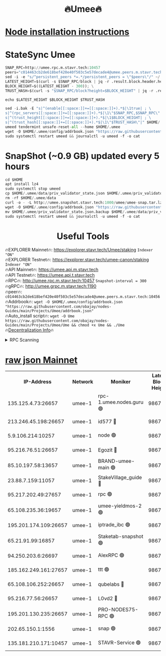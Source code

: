 <h1 align="center"> 🔥Umee🔥</h1>


[Node installation instructions](https://github.com/obajay/nodes-Guides/tree/main/Projects/Umee)
=
# StateSync Umee
```python
SNAP_RPC=http://umee.rpc.m.stavr.tech:10457
peers="c014463cb2de618bef420e40f503c5e57decade4@umee.peers.m.stavr.tech:10456"
sed -i -e "s/^persistent_peers *=.*/persistent_peers = \"$peers\"/" ~/.umee/config/config.toml
LATEST_HEIGHT=$(curl -s $SNAP_RPC/block | jq -r .result.block.header.height); \
BLOCK_HEIGHT=$((LATEST_HEIGHT - 300)); \
TRUST_HASH=$(curl -s "$SNAP_RPC/block?height=$BLOCK_HEIGHT" | jq -r .result.block_id.hash)

echo $LATEST_HEIGHT $BLOCK_HEIGHT $TRUST_HASH

sed -i.bak -E "s|^(enable[[:space:]]+=[[:space:]]+).*$|\1true| ; \
s|^(rpc_servers[[:space:]]+=[[:space:]]+).*$|\1\"$SNAP_RPC,$SNAP_RPC\"| ; \
s|^(trust_height[[:space:]]+=[[:space:]]+).*$|\1$BLOCK_HEIGHT| ; \
s|^(trust_hash[[:space:]]+=[[:space:]]+).*$|\1\"$TRUST_HASH\"|" $HOME/.umee/config/config.toml
umeed tendermint unsafe-reset-all --home $HOME/.umee
wget -O $HOME/.umee/config/addrbook.json "https://raw.githubusercontent.com/obajay/nodes-Guides/main/Projects/Umee/addrbook.json"
sudo systemctl restart umeed && journalctl -u umeed -f -o cat
```
# SnapShot (~0.9 GB) updated every 5 hours
```python
cd $HOME
apt install lz4
sudo systemctl stop umeed
cp $HOME/.umee/data/priv_validator_state.json $HOME/.umee/priv_validator_state.json.backup
rm -rf $HOME/.umee/data
curl -o - -L http://umee.snapshot.stavr.tech:1000/umee/umee-snap.tar.lz4 | lz4 -c -d - | tar -x -C $HOME/.umee --strip-components 2
wget -O $HOME/.umee/config/addrbook.json "https://raw.githubusercontent.com/obajay/nodes-Guides/main/Projects/Umee/addrbook.json"
mv $HOME/.umee/priv_validator_state.json.backup $HOME/.umee/data/priv_validator_state.json
sudo systemctl restart umeed && journalctl -u umeed -f -o cat
```
 <h1 align="center"> Useful Tools</h1>

🔥EXPLORER Mainnet🔥:      https://explorer.stavr.tech/Umee/staking             `Indexer "ON"` \
🔥EXPLORER Testnet🔥:        https://explorer.stavr.tech/umee-canon/staking      `Indexer "ON"` \
🔥API Mainnet🔥:                   https://umee.api.m.stavr.tech \
🔥API Testnet🔥:                     https://umee.api.t.stavr.tech \
🔥RPC🔥:                                   http://umee.rpc.m.stavr.tech:10457                     `Snapshot-interval = 300` \
🔥gRPC🔥:                              http://umee.grpc.m.stavr.tech:1190 \
🔥peer🔥:                     `c014463cb2de618bef420e40f503c5e57decade4@umee.peers.m.stavr.tech:10456` \
🔥Addrbook🔥:    ```wget -O $HOME/.umee/config/addrbook.json "https://raw.githubusercontent.com/obajay/nodes-Guides/main/Projects/Umee/addrbook.json"``` \
🔥Auto_install script🔥: ```wget -O Ume https://raw.githubusercontent.com/obajay/nodes-Guides/main/Projects/Umee/Ume && chmod +x Ume && ./Ume``` \
🔥[Decentralization Info](https://github.com/obajay/StateSync-snapshots/tree/main/Projects/Umee/Decentralization)🔥

<details>
<summary>RPC Scanning</summary>

<h2 align="center"> We scan nodes in real time every 4 hours. And we provide the final result of RPC endpoints.
We cannot influence the operation of these nodes in any way. </h2>


```python
If Voting Power is higher than 0 --> then the Node is a validator of the network and may be subject to attack and be a potential threat to the chain.
```
```python
We marked such validators with a red symbol
```

</details>

[raw json Mainnet](https://rpc-check.umeem.stavr.tech/umeem/rpc-umeem-result.json)
=



<table><tr><th>IP-Address</th><th>Network</th><th>Moniker</th><th>Latest Block Height</th><th>Earliest Block Height</th><th>Catching Up</th><th>Tx Index</th><th>Voting Power</th><th>Scan Time</th></tr><tr><td>135.125.4.73:26657</td><td>umee-1</td><td>rpc-1.umee.nodes.guru 🟢</td><td>9867042</td><td>5167386</td><td>False</td><td>on</td><td>0</td><td>2023-12-27T11:21:35.401041699UTC</td></tr><tr><td>213.246.45.198:26657</td><td>umee-1</td><td>id577 🔴</td><td>9867028</td><td>7100001</td><td>False</td><td>on</td><td>35108339</td><td>2023-12-27T11:20:09.249682087UTC</td></tr><tr><td>5.9.106.214:10257</td><td>umee-1</td><td>node 🟢</td><td>9867037</td><td>7942001</td><td>False</td><td>on</td><td>0</td><td>2023-12-27T11:21:02.456362408UTC</td></tr><tr><td>95.216.76.51:26657</td><td>umee-1</td><td>Egozit 🔴</td><td>9867042</td><td>8262001</td><td>False</td><td>off</td><td>38075228</td><td>2023-12-27T11:21:33.492928748UTC</td></tr><tr><td>85.10.197.58:13657</td><td>umee-1</td><td>BRAND-umee-main 🟢</td><td>9867031</td><td>8427832</td><td>False</td><td>on</td><td>0</td><td>2023-12-27T11:20:26.255659274UTC</td></tr><tr><td>23.88.7.159:11057</td><td>umee-1</td><td>StakeVillage_guide 🔴</td><td>9867036</td><td>9137726</td><td>False</td><td>on</td><td>1409781</td><td>2023-12-27T11:20:57.028648260UTC</td></tr><tr><td>95.217.202.49:27657</td><td>umee-1</td><td>rpc 🟢</td><td>9867035</td><td>9440090</td><td>False</td><td>on</td><td>0</td><td>2023-12-27T11:20:52.317891806UTC</td></tr><tr><td>65.108.235.36:19657</td><td>umee-1</td><td>umee-yieldmos-2 🟢</td><td>9867021</td><td>9575548</td><td>False</td><td>on</td><td>0</td><td>2023-12-27T11:19:27.995519025UTC</td></tr><tr><td>195.201.174.109:26657</td><td>umee-1</td><td>iptrade_ibc 🟢</td><td>9867032</td><td>9686001</td><td>False</td><td>on</td><td>0</td><td>2023-12-27T11:20:33.013885636UTC</td></tr><tr><td>65.21.91.99:16857</td><td>umee-1</td><td>Staketab-snapshot 🟢</td><td>9867032</td><td>9721001</td><td>False</td><td>off</td><td>0</td><td>2023-12-27T11:20:35.588953821UTC</td></tr><tr><td>94.250.203.6:26697</td><td>umee-1</td><td>AlexRPC 🟢</td><td>9867029</td><td>9722001</td><td>False</td><td>on</td><td>0</td><td>2023-12-27T11:20:19.862368328UTC</td></tr><tr><td>185.162.249.161:27657</td><td>umee-1</td><td>ttt 🟢</td><td>9867035</td><td>9733423</td><td>False</td><td>on</td><td>0</td><td>2023-12-27T11:20:52.620981297UTC</td></tr><tr><td>65.108.106.252:26657</td><td>umee-1</td><td>qubelabs 🔴</td><td>9867031</td><td>9761001</td><td>False</td><td>on</td><td>36554502</td><td>2023-12-27T11:20:26.626965173UTC</td></tr><tr><td>95.216.77.56:26657</td><td>umee-1</td><td>L0vd2 🔴</td><td>9867045</td><td>9767045</td><td>False</td><td>off</td><td>37213397</td><td>2023-12-27T11:21:52.633962802UTC</td></tr><tr><td>195.201.130.235:26657</td><td>umee-1</td><td>PRO-NODES75-RPC 🟢</td><td>9867036</td><td>9851444</td><td>False</td><td>on</td><td>0</td><td>2023-12-27T11:20:59.299875896UTC</td></tr><tr><td>202.65.150.1:1556</td><td>umee-1</td><td>snap 🟢</td><td>9867036</td><td>9860047</td><td>False</td><td>on</td><td>0</td><td>2023-12-27T11:21:00.153044622UTC</td></tr><tr><td>135.181.210.171:10457</td><td>umee-1</td><td>STAVR-Service 🟢</td><td>9867043</td><td>9864001</td><td>False</td><td>on</td><td>0</td><td>2023-12-27T11:21:42.036045578UTC</td></tr></table>
